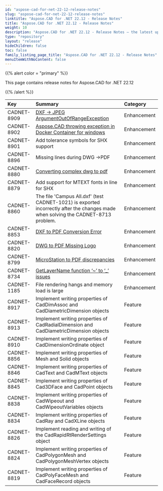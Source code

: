 ```yaml
---
id: "aspose-cad-for-net-22-12-release-notes"
slug: "aspose-cad-for-net-22-12-release-notes"
linktitle: "Aspose.CAD for .NET 22.12 - Release Notes"
title: "Aspose.CAD for .NET 22.12 - Release Notes"
weight: 10
description: "Aspose.CAD for .NET 22.12 - Release Notes – the latest updates and fixes."
type: "repository"
layout: "release"
hideChildren: false
toc: false
family_listing_page_title: "Aspose.CAD for .NET 22.12 - Release Notes"
menuItemWithNoContent: false
---
```


{{% alert color = "primary" %}}

This page contains release notes for Aspose.CAD for .NET 22.12

{{% /alert %}}


|**Key**|**Summary**|**Category**|
| :- | :- | :- |
| CADNET-8909 | [DXF -> JPEG ArgumentOutOfRangeException](https://forum.aspose.com/t/dxf-jpeg-argumentoutofrangeexception/256446) | Enhancement |
| CADNET-8902 | [Aspose.CAD throwing exception in Docker Container for windows](https://forum.aspose.com/t/aspose-cad-throwing-exception-in-docker-container-for-windows/256194) | Enhancement |
| CADNET-8901 | Add tolerance symbols for SHX support | Enhancement |
| CADNET-8896 | Missing lines during DWG ->PDF | Enhancement |
| CADNET-8880 | [Converting complex dwg to pdf](https://forum.aspose.com/t/converting-complex-dwg-to-pdf/255118) | Enhancement |
| CADNET-8879 | Add support for MTEXT fonts in line for SHX | Enhancement |
| CADNET-8860 | The file 'Campus All.dxf' (test CADNET-1021) is exported incorrectly after the changes made when solving the CADNET-8713 problem. | Enhancement |
| CADNET-8853 | [DXF to PDF Conversion Error ](https://forum.aspose.com/t/dxf-to-pdf-conversion-error/253957) | Enhancement |
| CADNET-8820 | [DWG to PDF Missing Logo ](https://forum.aspose.com/t/dwg-to-pdf-missing-logo/252877) | Enhancement |
| CADNET-8799 | [MicroStation to PDF discrepancies](https://forum.aspose.com/t/microstation-to-pdf-discrepancies/252283) | Enhancement |
| CADNET-8734 | [GetLayerName function ‘~’ to ‘_’ issues](https://forum.aspose.com/t/getlayername-function-to-issues/249657) | Enhancement |
| CADNET-1185 | File rendering hangs and memory load is large | Enhancement |
| CADNET-8917 | Implement writing properties of CadDimAssoc and CadDiametricDimension objects | Feature |
| CADNET-8913 | Implement writing properties of CadRadialDimension and CadDiametricDimension objects | Feature |
| CADNET-8910 | Implement writing properties of CadDimensionOrdinate object | Feature |
| CADNET-8856 | Implement writing properties of Mesh and Solid objects | Feature |
| CADNET-8846 | Implement writing properties of CadText and CadMText objects | Feature |
| CADNET-8845 | Implement writing properties of Cad3DFace and CadPoint objects | Feature |
| CADNET-8838 | Implement writing properties of CadWipeout and CadWipeoutVariables objects | Feature |
| CADNET-8834 | Implement writing properties of CadRay and CadXLine objects | Feature |
| CADNET-8826 | Implement reading and writing of the CadRapidRtRenderSettings object | Feature |
| CADNET-8824 | Implement writing properties of CadPolygonMesh and CadPolygonMeshVertex objects | Feature |
| CADNET-8819 | Implement writing properties of CadPolyFaceMesh and CadFaceRecord objects | Feature |
